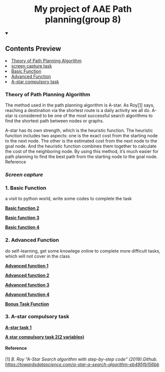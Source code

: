 <h1 align="center">My project of AAE Path planning(group 8) </h1>
<!-- TABLE OF CONTENTS -->
<details open= "open">
  <summary><h2 style="display: incline-block">Contents Preview</h2></summary>
   <li><a href= "#Theory-of-Path-Planning-Algorithm">Theory of Path Planning Algorithm</a></li>
   <li><a href= "#screen-capture">screen capture task</a></li>
   <li><a href= "#Basic-Function">Basic Function</a></li>
   <li><a href= "#Advanced-Function">Advanced Function</a></li>
   <li><a href= "#A-star task">A-star compulsory task</a></li>
  </ol>
</details>
  
  
  <!-- ABOUT THE PROJECT -->
  ### **Theory of Path Planning Algorithm**
  
The method used in the path planning algorithm is A-star. As Roy[[1]](#jump1) says, reaching a destination via the shortest route is a daily activity we all do. A-star is considered to be one of the most successful search algorithms to find the shortest path between nodes or graphs.

A-star has its own strength, which is the heuristic function. The heuristic function includes two aspects: one is the exact cost from the starting node to the next node. The other is the estimated cost from the next node to the goal node. And the heuristic function combines them together to calculate the cost of the neighboring node. By using this method, it’s much easier for path planning to find the best path from the starting node to the goal node.
Reference

### *Screen capture*

  ### 1. Basic Function
  
   a visit to python world, write some codes to complete the task
  
   <a href="https://github.com/traciyiu/eng1003_w1_gp8/blob/Zhe/Basic%20function%202"><strong>Basic function 2</strong></a>
   
   <a href="https://github.com/traciyiu/eng1003_w1_gp8/blob/Zhe/Basic%20function%202"><strong>Basic function 3</strong></a>
   
   <a href="https://github.com/traciyiu/eng1003_w1_gp8/blob/Zhe/Basic%20function%204"><strong>Basic function 4</strong></a>
    
  ### 2. Advanced Function
  
  do self-learning, get some knowlege online to complete more difficult tasks, which will not cover in the class
  
   <a href="https://github.com/traciyiu/eng1003_w1_gp8/blob/Zhe/Advanced%20function%201"><strong>Advanced function 1</strong></a>
  
   <a href="https://github.com/traciyiu/eng1003_w1_gp8/blob/Zhe/Advanced%20function%202"><strong>Advanced function 2</strong></a>
    
   <a href="https://github.com/traciyiu/eng1003_w1_gp8/blob/Zhe/Advanced%20function%203"><strong>Advanced function 3</strong></a>
     
   <a href="https://github.com/traciyiu/eng1003_w1_gp8/blob/Zhe/Advanced%20function%20%204"><strong>Advanced function 4</strong></a>
   
   <a href="https://github.com/traciyiu/eng1003_w1_gp8/blob/Zhe/Bonus%20Task%20Function"><strong>Bonus Task Function</strong></a>
            
  ### 3. A-star compulsory task
     
   <a href="https://github.com/traciyiu/eng1003_w1_gp8/blob/Zhe/A%20star%20compulsory%20task%201"><strong>A-star task 1</strong></a>
       
   <a href="https://github.com/traciyiu/eng1003_w1_gp8/blob/Zhe/A%20star%20compulsory%20task%202(2%20variables)"><strong>A star compulsory task 2(2 variables)</strong></a>

#### Reference

<span id="jump1">[1]</span> *B. Roy “A-Star Search algorithm with step-by-step code” (2019).Github. 
    https://towardsdatascience.com/a-star-a-search-algorithm-eb495fb156bb*

